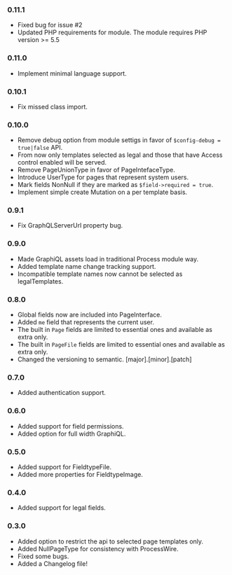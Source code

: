 ### 0.11.1
- Fixed bug for issue #2
- Updated PHP requirements for module. The module requires PHP version >= 5.5

### 0.11.0
- Implement minimal language support.

### 0.10.1
- Fix missed class import.

### 0.10.0
- Remove debug option from module settigs in favor of `$config-debug = true|false` API.
- From now only templates selected as legal and those that have Access control enabled will be served.
- Remove PageUnionType in favor of PageIntefaceType.
- Introduce UserType for pages that represent system users.
- Mark fields NonNull if they are marked as `$field->required = true`.
- Implement simple create Mutation on a per template basis.

### 0.9.1
- Fix GraphQLServerUrl property bug.

### 0.9.0
- Made GraphiQL assets load in traditional Process module way.
- Added template name change tracking support.
- Incompatible template names now cannot be selected as legalTemplates.

### 0.8.0
- Global fields now are included into PageInterface.
- Added `me` field that represents the current user.
- The built in `Page` fields are limited to essential ones and available as extra only.
- The built in `PageFile` fields are limited to essential ones and available as extra only.
- Changed the versioning to semantic. [major].[minor].[patch]

### 0.7.0
- Added authentication support.

### 0.6.0
- Added support for field permissions.
- Added option for full width GraphiQL.

### 0.5.0
- Added support for FieldtypeFile.
- Added more properties for FieldtypeImage.

### 0.4.0
- Added support for legal fields.

### 0.3.0
- Added option to restrict the api to selected page templates only.
- Added NullPageType for consistency with ProcessWire.
- Fixed some bugs.
- Added a Changelog file!
